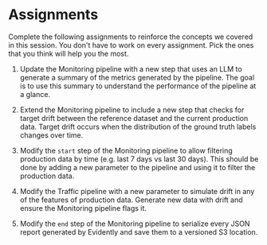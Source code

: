 # Assignments

Complete the following assignments to reinforce the concepts we covered in this session. You don't have to work on every assignment. Pick the ones that you think will help you the most.

1. Update the Monitoring pipeline with a new step that uses an LLM to generate a summary of the metrics generated by the pipeline. The goal is to use this summary to understand the performance of the pipeline at a glance.

2. Extend the Monitoring pipeline to include a new step that checks for target drift between the reference dataset and the current production data. Target drift occurs when the distribution of the ground truth labels changes over time.

3. Modify the `start` step of the Monitoring pipeline to allow filtering production data by time (e.g. last 7 days vs last 30 days). This should be done by adding a new parameter to the pipeline and using it to filter the production data.

4. Modify the Traffic pipeline with a new parameter to simulate drift in any of the features of production data. Generate new data with drift and ensure the Monitoring pipeline flags it.

5. Modify the `end` step of the Monitoring pipeline to serialize every JSON report generated by Evidently and save them to a versioned S3 location.